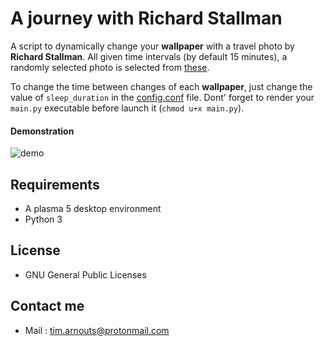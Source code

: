 # A journey with Richard Stallman

A script to dynamically change your **wallpaper** with a travel photo by **Richard Stallman**.
All given time intervals (by default 15 minutes), a randomly selected photo is selected from [these](https://www.stallman.org/photos/rms-working/index.html).

To change the time between changes of each **wallpaper**, just change the value of `sleep_duration` in the [config.conf](https://github.com/Tim-ats-d/A-journey-with-rms/blob/master/config.conf) file.
Dont' forget to render your `main.py` executable before launch it (`chmod u+x main.py`).

#### Demonstration
![demo](https://github.com/Tim-ats-d/A-journey-with-rms/blob/main/assets/demonstration.gif)

## Requirements
* A plasma 5 desktop environment
* Python 3

## License
* GNU General Public Licenses

## Contact me

* Mail : tim.arnouts@protonmail.com
